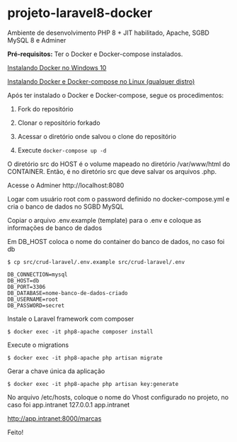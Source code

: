 # projeto-laravel8-docker
Ambiente de desenvolvimento PHP 8 + JIT habilitado, Apache, SGBD MySQL 8 e Adminer

**Pré-requisitos:** Ter o Docker e Docker-compose instalados.


[Instalando Docker no Windows 10](https://mundodacomputacaointegral.blogspot.com/2019/10/instalando-o-docker-no-windows.html)

[Instalando Docker e Docker-compose no Linux (qualquer distro)](https://mundodacomputacaointegral.blogspot.com/2019/10/instalando-docker-e-docker-compose-no-Linux.html)

Após ter instalado o Docker e Docker-compose, segue os procedimentos: 

1. Fork do repositório

2. Clonar o repositório forkado

3. Acessar o diretório onde salvou o clone do repositório

4. Execute `docker-compose up -d`

O diretório src do HOST é o volume mapeado no diretório /var/www/html do CONTAINER. Então, é no diretório src que deve salvar os arquivos .php.

Acesse o Adminer http://localhost:8080

Logar com usuário root com o password definido no docker-compose.yml e cria o banco de dados no SGBD MySQL

Copiar o arquivo .env.example (template) para o .env e coloque as informações de banco de dados

Em DB_HOST coloca o nome do container do banco de dados, no caso foi db

`$ cp src/crud-laravel/.env.example src/crud-laravel/.env`

```
DB_CONNECTION=mysql
DB_HOST=db
DB_PORT=3306
DB_DATABASE=nome-banco-de-dados-criado
DB_USERNAME=root
DB_PASSWORD=secret

```

Instale o Laravel framework com composer

`$ docker exec -it php8-apache composer install`

Execute o migrations

`$ docker exec -it php8-apache php artisan migrate`

Gerar a chave única da aplicação

`$ docker exec -it php8-apache php artisan key:generate`

No arquivo /etc/hosts, coloque o nome do Vhost configurado no projeto, no caso foi app.intranet
127.0.0.1 app.intranet

http://app.intranet:8000/marcas 

Feito!
